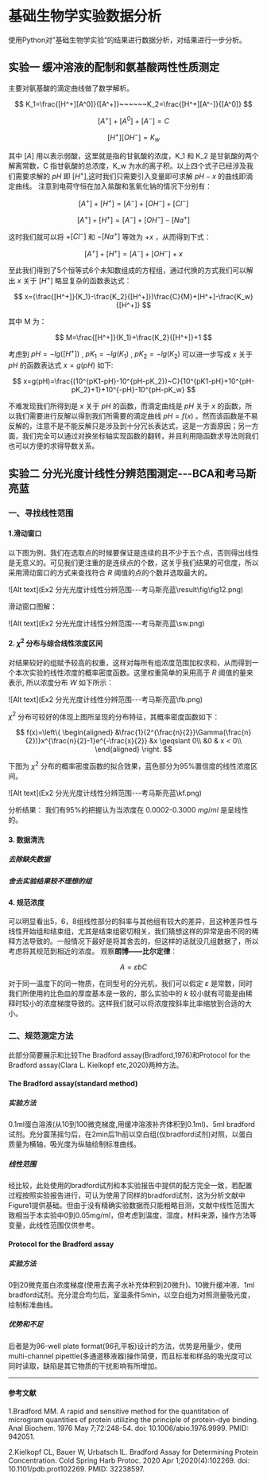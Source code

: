 # 基础生物学实验数据分析
使用Python对”基础生物学实验“的结果进行数据分析，对结果进行一步分析。
## 实验一 缓冲溶液的配制和氨基酸两性性质测定
主要对氨基酸的滴定曲线做了数学解析。

$$
K_1=\frac{[H^+][A^0]}{[A^+]}~~~~~~K_2=\frac{[H^+][A^-]}{[A^0]}
$$

$$
[A^+]+[A^0]+[A^-]=C
$$

$$
[H^+][OH^-]=K_w
$$

其中 $[A]$ 用以表示弱酸，这里就是指的甘氨酸的浓度，K_1 和 K_2 是甘氨酸的两个解离常数，C 指甘氨酸的总浓度，K_w 为水的离子积。以上四个式子已经涉及我们需要求解的 $pH$ 即 $[H^+]$,这时我们只需要引入变量即可求解 $pH-x$ 的曲线即滴定曲线。
注意到电荷守恒在加入盐酸和氢氧化钠的情况下分别有：

$$
[A^+]+[H^+]=[A^-]+[OH^-]+[Cl^-]
$$

$$
[A^+]+[H^+]=[A^-]+[OH^-]-[Na^+]
$$

这时我们就可以将 $+[Cl^-]$ 和 $-[Na^+]$ 等效为 $+x$ ，从而得到下式：

$$
[A^+]+[H^+]=[A^-]+[OH^-]+x
$$

至此我们得到了5个恒等式6个未知数组成的方程组，通过代换的方式我们可以解出 $x$ 关于 $[H^+]$ 略显复杂的函数表达式：

$$
x=(\frac{[H^+]}{K_1}-\frac{K_2}{[H^+]})\frac{C}{M}+[H^+]-\frac{K_w}{[H^+]}
$$

其中 M 为：

$$
M=\frac{[H^+]}{K_1}+\frac{K_2}{[H^+]}+1
$$

考虑到 $pH=-lg([H^+])$ , $pK_1=-lg(K_1)$ , $pK_2=-lg(K_2)$ 可以进一步写成 $x$ 关于 $pH$ 的函数表达式 $x=g(pH)$ 如下:

$$
x=g(pH)=\frac{(10^{pK1-pH}-10^{pH-pK_2})~C}{10^{pK1-pH}+10^{pH-pK_2}+1}+10^{-pH}-10^{pH-pK_w}
$$

不难发现我们所得到是 $x$ 关于 $pH$ 的函数，而滴定曲线是 $pH$ 关于 $x$ 的函数，所以我们需要进行反解以得到我们所需要的滴定曲线 $pH=f(x)$ 。然而该函数是不易反解的，注意不是不能反解只是涉及到十分冗长表达式，这是一方面原因；另一方面，我们完全可以通过对换坐标轴实现函数的翻转，并且利用隐函数求导法则我们也可以方便的求得导数关系。

## 实验二 分光光度计线性分辨范围测定---BCA和考马斯亮蓝
### 一、寻找线性范围
#### 1.滑动窗口
以下图为例，我们在选取点的时候要保证是连续的且不少于五个点，否则得出线性是无意义的。可见我们更注重的是连续点的个数，这关乎我们结果的可信度，所以采用滑动窗口的方式来查找符合 $R$ 阈值的点的个数并选取最大的。

![Alt text](Ex2 分光光度计线性分辨范围---考马斯亮蓝\result\fig\fig12.png)

滑动窗口图解：

![Alt text](Ex2 分光光度计线性分辨范围---考马斯亮蓝\sw.png)

#### 2. $\chi^2$ 分布与综合线性浓度区间
对结果较好的组赋予较高的权重，这样对每所有组浓度范围加权求和，从而得到一个本次实验的线性浓度的概率密度函数。这里权重简单的采用高于 $R$ 阈值的量来表示, 所以浓度分布 $W$ 如下所示：

![Alt text](Ex2 分光光度计线性分辨范围---考马斯亮蓝\fb.png)

$\chi^2$ 分布可较好的体现上图所呈现的分布特征，其概率密度函数如下：

$$ 
f(x)=\left\{
\begin{aligned}
&\frac{1}{2^{\frac{n}{2}}\Gamma(\frac{n}{2})}x^{\frac{n}{2}-1}e^{-\frac{x}{2}}     &x \geqslant 0\\
&0    & x < 0\\
\end{aligned}
\right.
$$

下图为 $\chi^2$ 分布的概率密度函数的拟合效果，蓝色部分为95%置信度的线性浓度区间。

![Alt text](Ex2 分光光度计线性分辨范围---考马斯亮蓝\kf.png)

分析结果：
我们有95%的把握认为当浓度在 0.0002-0.3000 $mg/ml$ 是呈线性的。

#### 3. 数据清洗
##### 去除缺失数据
##### 舍去实验结果较不理想的组
#### 4. 规范浓度
可以明显看出5，6，8组线性部分的斜率与其他组有较大的差异，且这种差异性与线性开始组和结束组，尤其是结束组密切相关，我们猜想这样的异常是由不同的稀释方法导致的。一般情况下最好是将其舍去的，但这样的话就没几组数据了，所以考虑将其规范到相近的浓度。
观察**朗博——比尔定律**：

$$
A = \varepsilon bC
$$

对于同一温度下的同一物质，在同型号的分光机，我们可以假定 $\varepsilon$ 是常数，同时我们所使用的比色皿的厚度基本是一致的，那么实验中的 $k$ 较小就有可能是由稀释时较小的浓度梯度导致的。这样我们就可以将浓度按斜率比率缩放到合适的大小。
### 二、规范测定方法
此部分简要展示和比较The Bradford assay(Bradford,1976)和Protocol for the Bradford assay(Clara L. Kielkopf etc,2020)两种方法。

#### The Bradford assay(standard method)
##### 实验方法
0.1ml蛋白溶液(从10到100微克梯度,用缓冲溶液补齐体积到0.1ml)、5ml bradford试剂。充分震荡摇匀后，在2min后1h前以空白组(仅bradford试剂)对照，以蛋白质量为横轴，吸光度为纵轴绘制标准曲线。  
##### 线性范围
经比较，此处使用的bradford试剂和本实验报告中提供的配方完全一致，若配置过程按照实验报告进行，可认为使用了同样的bradford试剂，这为分析文献中Figure1提供基础。但由于没有精确实验数据而只能粗略目测，文献中线性范围大致相当于本实验中0到0.05mg/ml，但考虑到温度，湿度，材料来源，操作方法等变量，此线性范围仅供参考。
#### Protocol for the Bradford assay
##### 实验方法
0到20微克蛋白浓度梯度(使用去离子水补充体积到20微升)、10微升缓冲液、1ml bradford试剂。充分混合均匀后，室温条件5min，以空白组为对照测量吸光度，绘制标准曲线。
##### 优势和不足
后者是为96-well plate format(96孔平板)设计的方法，优势是用量少，使用multi-channel pipettle(多通道移液器)操作简便，而且标准和样品的吸光度可以同时读取，缺陷是其它物质的干扰影响有所增加。

***
#### 参考文献
1.Bradford MM. A rapid and sensitive method for the quantitation of microgram quantities of protein utilizing the principle of protein-dye binding. Anal Biochem. 1976 May 7;72:248-54. doi: 10.1006/abio.1976.9999. PMID: 942051.

2.Kielkopf CL, Bauer W, Urbatsch IL. Bradford Assay for Determining Protein Concentration. Cold Spring Harb Protoc. 2020 Apr 1;2020(4):102269. doi: 10.1101/pdb.prot102269. PMID: 32238597.

